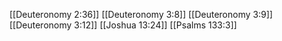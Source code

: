 [[Deuteronomy 2:36]]
[[Deuteronomy 3:8]]
[[Deuteronomy 3:9]]
[[Deuteronomy 3:12]]
[[Joshua 13:24]]
[[Psalms 133:3]]
